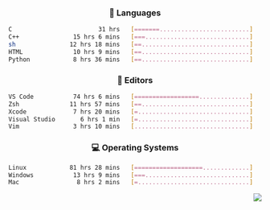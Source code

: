 <!--
<p align="center">
  <img height="50" src="https://cdn.simpleicons.org/c/81c8be" title="clang" alt="clang">
  <img height="50" src="https://cdn.simpleicons.org/c++/81c8be" title="cpp" alt="cpp">
  <img height="50" src="https://cdn.simpleicons.org/arm/81c8be" title="arm" alt="arm">
  <img height="50" src="https://cdn.simpleicons.org/stmicroelectronics/81c8be" title="stmicroelectronics" alt="stmicroelectronics">
  <img height="50" src="https://cdn.simpleicons.org/raspberrypi/81c8be" title="raspberrypi" alt="raspberrypi">
  <img height="50" src="https://cdn.simpleicons.org/cmake/81c8be" title="cmake" alt="cmake">
  <img height="50" src="https://cdn.simpleicons.org/gnubash/81c8be" title="gnubash" alt="gnubash">
</p>
-->

<!--START_SECTION:wakatime_gen-->
<div align="center">

### :hammer: Languages

```sh
C                        31 hrs   [=======.........................]    30.20%
C++               15 hrs 6 mins   [===.............................]    14.71%
sh               12 hrs 18 mins   [==..............................]    11.98%
HTML              10 hrs 9 mins   [==..............................]     9.89%
Python            8 hrs 36 mins   [==..............................]     8.38%
```

</div>

<div align="center">

### :floppy_disk: Editors

```sh
VS Code           74 hrs 6 mins   [==================..............]    72.17%
Zsh              11 hrs 57 mins   [==..............................]    11.65%
Xcode             7 hrs 20 mins   [=...............................]     7.15%
Visual Studio       6 hrs 1 min   [=...............................]     5.86%
Vim               3 hrs 10 mins   [................................]     3.09%
```

</div>

<div align="center">

### :computer: Operating Systems

```sh
Linux            81 hrs 28 mins   [===================.............]    79.36%
Windows           13 hrs 9 mins   [===.............................]    12.81%
Mac                8 hrs 2 mins   [=...............................]     7.83%
```

</div>


<!--END_SECTION:wakatime_gen-->

<div align="right">

[![](https://komarev.com/ghpvc/?username=luswdev&color=283044&style=for-the-badge&label=visiters)](https://github.com/luswdev)

</div>
